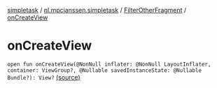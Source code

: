 [simpletask](../../index.md) / [nl.mpcjanssen.simpletask](../index.md) / [FilterOtherFragment](index.md) / [onCreateView](.)

# onCreateView

`open fun onCreateView(@NonNull inflater: @NonNull LayoutInflater, container: ViewGroup?, @Nullable savedInstanceState: @Nullable Bundle?): View?` [(source)](https://github.com/mpcjanssen/simpletask-android/blob/master/src/main/java/nl/mpcjanssen/simpletask/FilterOtherFragment.java#L54)